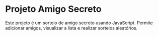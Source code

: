 # Projeto Amigo Secreto
Este projeto é um sorteio de amigo secreto usando JavaScript. Permite adicionar amigos, visualizar a lista e realizar sorteios aleatórios.